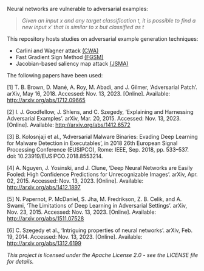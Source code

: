 Neural networks are vulnerable to adversarial examples:
>*Given an input $x$ and any target classification $t$, it is possible to find a new input $x'$ that is similar to x but classified as $t$*

This repository hosts studies on adversarial example generation techniques:
- Carlini and Wagner attack [(CWA)](/techniques/cwa)
- Fast Gradient Sign Method [(FGSM)](/techniques/fgsm/)
- Jacobian-based saliency map attack [(JSMA)](/techniques/jsma)

The following papers have been used:

[1] T. B. Brown, D. Mané, A. Roy, M. Abadi, and J. Gilmer, ‘Adversarial Patch’. arXiv, May 16, 2018. Accessed: Nov. 13, 2023. [Online]. Available: http://arxiv.org/abs/1712.09665

[2] I. J. Goodfellow, J. Shlens, and C. Szegedy, ‘Explaining and Harnessing Adversarial Examples’. arXiv, Mar. 20, 2015. Accessed: Nov. 13, 2023. [Online]. Available: http://arxiv.org/abs/1412.6572

[3] B. Kolosnjaji et al., ‘Adversarial Malware Binaries: Evading Deep Learning for Malware Detection in Executables’, in 2018 26th European Signal Processing Conference (EUSIPCO), Rome: IEEE, Sep. 2018, pp. 533–537. doi: 10.23919/EUSIPCO.2018.8553214.

[4] A. Nguyen, J. Yosinski, and J. Clune, ‘Deep Neural Networks are Easily Fooled: High Confidence Predictions for Unrecognizable Images’. arXiv, Apr. 02, 2015. Accessed: Nov. 13, 2023. [Online]. Available: http://arxiv.org/abs/1412.1897

[5] N. Papernot, P. McDaniel, S. Jha, M. Fredrikson, Z. B. Celik, and A. Swami, ‘The Limitations of Deep Learning in Adversarial Settings’. arXiv, Nov. 23, 2015. Accessed: Nov. 13, 2023. [Online]. Available: http://arxiv.org/abs/1511.07528

[6] C. Szegedy et al., ‘Intriguing properties of neural networks’. arXiv, Feb. 19, 2014. Accessed: Nov. 13, 2023. [Online]. Available: http://arxiv.org/abs/1312.6199

*This project is licensed under the Apache License 2.0 - see the LICENSE file for details.*
